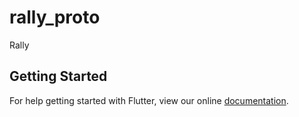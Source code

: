 # rally_proto

Rally

## Getting Started

For help getting started with Flutter, view our online
[documentation](https://flutter.io/).
